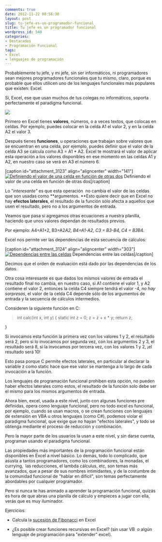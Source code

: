 ```yaml
---
comments: true
date: 2012-11-22 00:58:30
layout: post
slug: tu-jefe-es-un-programador-funcional
title: Tu jefe es un programador funcional
wordpress_id: 548
categories:
- Destacados
- Programación Funcional
tags:
- Excel
- lenguajes de programación
---
```


Probablemente tu jefe, y mi jefe, sin ser informáticos, ni programadores sean mejores programadores funcionales que tu mismo, claro, porque es probable que ellos utilicen uno de los lenguajes funcionales más populares que existen: Excel.

Sí, Excel, ese que usan muchos de tus colegas no informáticos, soporta perfectamente el paradigma funcional.

[![](http://www.programando.org/blog/wp-content/uploads/2012/11/excel.jpg)](http://www.programando.org/blog/wp-content/uploads/2012/11/excel.jpg)

Primero en Excel tienes **valores**, números, o a veces textos, que colocas en celdas. Por ejemplo, puedes colocar en la celda A1 el valor 2, y en la celda A2 el valor 3.

Después tienes **funciones**, u operaciones que trabajan sobre valores que se encuentran en una celda, por ejemplo, puedes definir que el valor de la celda A3 se calcula como A3 = A1 * A2. Excel te mostrará el valor de aplicar esta operación a los valores disponibles en ese momento en las celdas A1 y A2, en nuestro caso se verá en A3 el número 6.

[caption id="attachment_3123" align="aligncenter" width="141"][![Definiendo el valor de una celda en función de otras dos](http://www.lnds.net/blog/wp-content/uploads/2012/11/Captura-de-pantalla-2012-11-21-a-las-20.54.00.png)](http://www.lnds.net/blog/wp-content/uploads/2012/11/Captura-de-pantalla-2012-11-21-a-las-20.54.00.png) Definiendo el valor de una celda en función de otras dos[/caption]

Lo "_interesante"_ es que esta operación  no cambia el valor de las celdas que son usadas como **argumentos. **Esto quiere decir que en Excel no hay **efectos laterales**, el resultado de la función sólo afecta a aquellos que usen el resultado, pero no a los argumentos de entrada.


Veamos que pasa si agregamos otras ecuaciones a nuestra planilla, haciendo que unos valores dependan de resultados previos.




Por ejemplo: A4=A1+2, B3=A2*A2, B4=A1-A2, C3 = B3-B4, C4 = B3*B4.




Excel nos permte ver las dependencias de esta secuencia de cálculos:




[caption id="attachment_3124" align="aligncenter" width="303"][![Dependencias entre las celdas](http://www.lnds.net/blog/wp-content/uploads/2012/11/Captura-de-pantalla-2012-11-21-a-las-21.03.11.png)](http://www.lnds.net/blog/wp-content/uploads/2012/11/Captura-de-pantalla-2012-11-21-a-las-21.03.11.png) Dependencias entre las celdas[/caption]

Decimos que el orden de evaluación está dado por las dependencias de los datos.

Otra cosa interesante es que dados los mismos valores de entrada el resultado final no cambia, en nuestro caso, si A1 contiene el valor 1, y A2 contiene el valor 2, entonces la celda C4 siempre tendrá el valor -4, _no hay sorpresas_, el valor de la celda C4 depende sólo de los argumentos de entrada y la secuencia de cálculos intermedios.

Consideren la siguiente función en C:


> int calc(int x, int y)
{
static int z = 0;
z = z + x * y;
return z;

}




Si invocamos esta función la primera vez con los valores 1 y 2, el resultado será 2, pero si lo invocamos por segunda vez, con los argumentos 2 y 3, el resultado será 8, si la invocamos por tercera vez, con los valores 1 y 2, ¡el resultado será 10!

Esto pasa porque C permite efectos laterales, en particular al declarar la variable z como static hace que ese valor se mantenga a lo largo de cada invocación a la función.

Los lenguajes de programación funcional prohiben esta opción, no pueden haber efectos laterales como estos, el resultado de la función solo debe ser el mismo para los mismos argumentos de entrada.

Ahora bien, excel, usada a este nivel, junto con algunas funciones pre definidas, opera como lenguaje funcional, pero no todo excel es funcional, por ejemplo, cuando se usan macros, o se crean funciones con lenguajes de extensión en VBA u otros lenguajes (como C#), podemos violar el paradigma funcional, que exige que no hayan "efectos laterales", y todo se obtenga mediante el proceso de reducción y combinación.

Pero la mayor parte de los usuarios la usan a este nivel, y sin darse cuenta, programan usando el paradigma funcional.

Las propiedades más importantes de la programación funcional están disponibles en Excel a nivel básico. Lo demás, todo lo complicado, que asusta a tantos programadores, como los combinadores, la monadas, el currying,  las reducciones, el lambda cálculus, etc, son temas más avanzados, que a pesar de sus nombres intimidantes, y de la costumbre de la comunidad funcional de "hablar en difícil", son temas perfectamente abordables por cualquier programador.

Pero si nunca te has animado a aprender la programación funcional, quizás es hora de que abras una planilla de cálculo y empieces a jugar con ella, verás que es muy iluminador.

Ejercicios:



	
  * Calcula la [sucesión de Fibonacci](http://es.wikipedia.org/wiki/Sucesi%C3%B3n_de_Fibonacci) en Excel

	
  * ¿Es posible crear funciones recursivas en Excel? (sin usar VB  o algún lenguaje de programación para "extender" excel).





